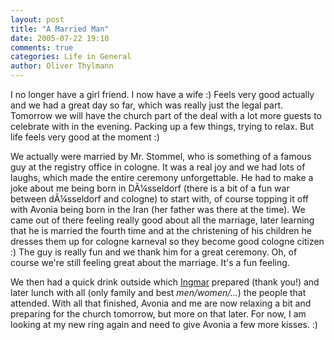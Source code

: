 ```yaml
---
layout: post
title: "A Married Man"
date: 2005-07-22 19:10
comments: true
categories: Life in General
author: Oliver Thylmann
---
```



I no longer have a girl friend. I now have a wife :) Feels very good actually and we had a great day so far, which was really just the legal part. Tomorrow we will have the church part of the deal with a lot more guests to celebrate with in the evening. Packing up a  few things, trying to relax. But life feels very good at the moment :)

We actually were married by Mr. Stommel, who is something of a famous guy at the registry office in cologne. It was a real joy and we had lots of laughs, which made the entire ceremony unforgettable. He had to make a joke about me being born in DÃ¼sseldorf (there is a bit of a fun war between dÃ¼sseldorf and cologne) to start with, of course topping it off with Avonia being born in the Iran (her father was there at the time). We came out of there feeling really good about all the marriage, later learning that he is married the fourth time and at the christening of his children he dresses them up for cologne karneval so they become good cologne citizen :) The guy is really fun and we thank him for a great ceremony. Oh, of course we're still feeling great about the marriage. It's a fun feeling.

We then had a quick drink outside which [Ingmar](http://bornholz.typepad.com/) prepared (thank you!) and later lunch with all (only family and best *men/women/...*) the people that attended. With all that finished, Avonia and me are now relaxing a bit and preparing for the church tomorrow, but more on that later. For now, I am looking at my new ring again and need to give Avonia a few more kisses. :)

